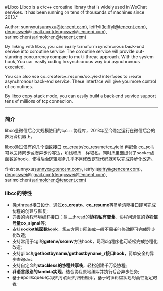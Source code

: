 #Libco
Libco is a c/c++ coroutine library that is widely used in WeChat services. It has been running on tens of thousands of machines since 2013.*

Author: sunnyxu(sunnyxu@tencent.com), leiffyli(leiffyli@tencent.com), dengoswei@gmail.com(dengoswei@tencent.com), sarlmolchen(sarlmolchen@tencent.com)

By linking with libco, you can easily transform synchronous back-end service into coroutine service. The coroutine service will provide out-standing concurrency compare to multi-thread approach. With the system hook, You can easily coding in synchronous way but asynchronous executed.

You can also use co_create/co_resume/co_yield interfaces to create asynchronous back-end service. These interface will give you more control of coroutines.

By libco copy-stack mode, you can easily build a back-end service support tens of millions of tcp connection.
***
### 简介
libco是微信后台大规模使用的c/c++协程库，2013年至今稳定运行在微信后台的数万台机器上。  

libco通过仅有的几个函数接口 co_create/co_resume/co_yield 再配合 co_poll，可以支持同步或者异步的写法，如线程库一样轻松。同时库里面提供了socket族函数的hook，使得后台逻辑服务几乎不用修改逻辑代码就可以完成异步化改造。

作者: sunnyxu(sunnyxu@tencent.com), leiffyli(leiffyli@tencent.com), dengoswei@gmail.com(dengoswei@tencent.com), sarlmolchen(sarlmolchen@tencent.com)

### libco的特性
- 类pthread接口设计，通过**co_create、co_resume**等简单清晰接口即可完成协程的创建与恢复;
- 完善的协程环境编程接口：类 __thread的**协程私有变量**、协程间通信的**协程信号量co_signal**等;
- 支持**socket族函数hook**，第三方同步网络库一般不需任何修改即可完成异步化改造;
- 支持常用于cgi的**getenv/setenv**方法hook，现网cig程序也可轻松完成协程化改造;
- 支持glibc的**gethostbyname/gethostbyname_r接口hook**，简单安全的异步查询dns;
- 支持自定义的**stackless的协程共享栈**，轻松创建千万级协程;
- **非语言级别的lambda实现**，结合协程原地编写并执行后台异步任务;
- 基于epoll/kqueue实现的小而轻的网络框架，基于时间轮盘实现的高性能定时器;


